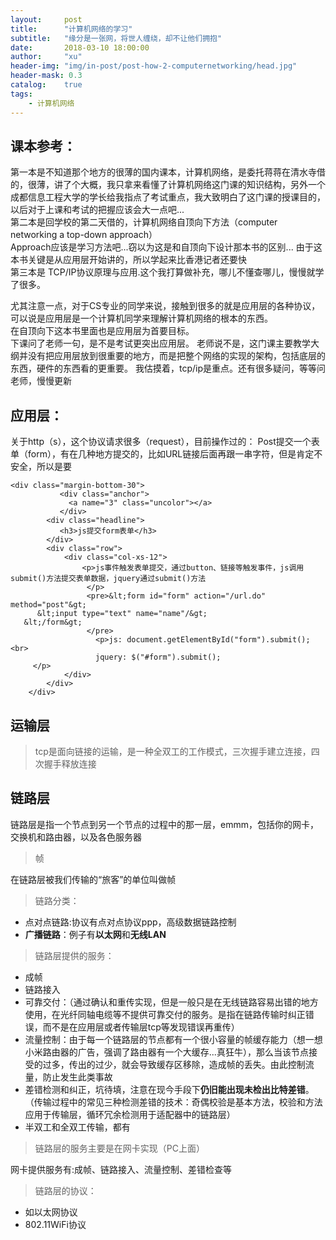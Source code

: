 ```yaml
---
layout:     post
title:      "计算机网络的学习"
subtitle:   "缘分是一张网，将世人缠绕，却不让他们拥抱"
date:       2018-03-10 18:00:00
author:     "xu"
header-img: "img/in-post/post-how-2-computernetworking/head.jpg"
header-mask: 0.3
catalog:    true
tags:
    - 计算机网络
---
```

## 课本参考：
第一本是不知道那个地方的很薄的国内课本，计算机网络，是委托蒋蒋在清水寺借的，很薄，讲了个大概，我只拿来看懂了计算机网络这门课的知识结构，另外一个成都信息工程大学的学长给我指点了考试重点，我大致明白了这门课的授课目的，以后对于上课和考试的把握应该会大一点吧...
<br>
第二本是回学校的第二天借的，计算机网络自顶向下方法（computer networking a top-down approach）
<br>
Approach应该是学习方法吧...窃以为这是和自顶向下设计那本书的区别...
由于这本书关键是从应用层开始讲的，所以学起来比香港记者还要快
<br>
第三本是 TCP/IP协议原理与应用.这个我打算做补充，哪儿不懂查哪儿，慢慢就学了很多。


  尤其注意一点，对于CS专业的同学来说，接触到很多的就是应用层的各种协议，可以说是应用层是一个计算机同学来理解计算机网络的根本的东西。
  <br>在自顶向下这本书里面也是应用层为首要目标。<br>
下课问了老师一句，是不是考试更突出应用层。
老师说不是，这门课主要教学大纲并没有把应用层放到很重要的地方，而是把整个网络的实现的架构，包括底层的东西，硬件的东西看的更重要。
我估摸着，tcp/ip是重点。还有很多疑问，等等问老师，慢慢更新



## 应用层：
关于http（s），这个协议请求很多（request），目前操作过的：
Post提交一个表单（form），有在几种地方提交的，比如URL链接后面再跟一串字符，但是肯定不安全，所以是要
```
<div class="margin-bottom-30">
           <div class="anchor">
             <a name="3" class="uncolor"></a>
           </div>
   		<div class="headline">
   		   <h3>js提交form表单</h3>
   		</div>
   		<div class="row">
   			<div class="col-xs-12">
   				<p>js事件触发表单提交，通过button、链接等触发事件，js调用submit()方法提交表单数据，jquery通过submit()方法
                 </p>
                 <pre>&lt;form id="form" action="/url.do" method="post"&gt;
      &lt;input type="text" name="name"/&gt;
   &lt;/form&gt;
                 </pre>
                   <p>js: document.getElementById("form").submit();<br>
                   jquery: $("#form").submit();
     </p>
   			</div>
   		</div>
   	</div>
```
	


## 运输层
> tcp是面向链接的运输，是一种全双工的工作模式，三次握手建立连接，四次握手释放连接

## 链路层
链路层是指一个节点到另一个节点的过程中的那一层，emmm，包括你的网卡，交换机和路由器，以及各色服务器
> 帧

在链路层被我们传输的“旅客”的单位叫做帧
> 链路分类：
* 点对点链路:协议有点对点协议ppp，高级数据链路控制
* **广播链路**：例子有**以太网**和**无线LAN**

> 链路层提供的服务：

* 成帧
* 链路接入
* 可靠交付：（通过确认和重传实现，但是一般只是在无线链路容易出错的地方使用，在光纤同轴电缆等不提供可靠交付的服务。是指在链路传输时纠正错误，而不是在应用层或者传输层tcp等发现错误再重传）
* 流量控制：由于每一个链路层的节点都有一个很小容量的帧缓存能力（想一想小米路由器的广告，强调了路由器有一个大缓存...真狂牛），那么当该节点接受的过多，传出的过少，就会导致缓存区移除，造成帧的丢失。由此控制流量，防止发生此类事故
* 差错检测和纠正，坑待填，注意在现今手段下**仍旧能出现未检出比特差错**。（传输过程中的常见三种检测差错的技术：奇偶校验是基本方法，校验和方法应用于传输层，循环冗余检测用于适配器中的链路层）
* 半双工和全双工传输，都有

> 链路层的服务主要是在网卡实现（PC上面）

网卡提供服务有:成帧、链路接入、流量控制、差错检查等

> 链路层的协议：

* 如以太网协议
* 802.11WiFi协议